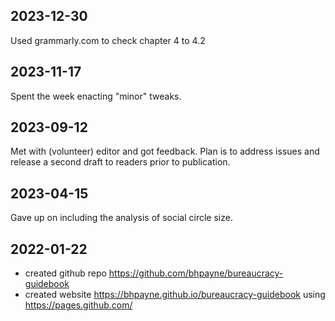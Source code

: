 
## 2023-12-30

Used grammarly.com to check chapter 4 to 4.2

## 2023-11-17

Spent the week enacting "minor" tweaks. 

## 2023-09-12

Met with (volunteer) editor and got feedback. Plan is to address issues and release a second draft to readers prior to publication.

## 2023-04-15

Gave up on including the analysis of social circle size. 

## 2022-01-22

* created github repo <https://github.com/bhpayne/bureaucracy-guidebook>
* created website <https://bhpayne.github.io/bureaucracy-guidebook> using <https://pages.github.com/>
